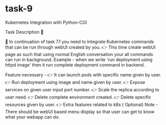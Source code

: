 # task-9
Kubernetes Integration with Python-CGI

Task Description 📄

📌 In continuation of task 7.1 you need to Integrate Kubernetes commands that can be run through webUI created by you.
👉 This time create webUI page as such that using normal English conversation your all commands can run in background.
Example - when we write 'run deployment using httpd image' then it run complete deployment command in backend.

Feature necessary -
👉 It can launch pods with specific name given by user.
👉 Run deployment using image and name given by user.
👉 Expose services on given user input port number.
👉 Scale the replica according to user need.
👉 Delete complete environment created.
👉 Delete specific resources given by user.
👉 Extra features related to k8s ( Optional)
Note - There should be webUI based menu display so that user can get to know what your webapp can do.
